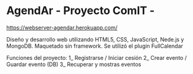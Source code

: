 # AgendAr - Proyecto ComIT -
https://webserver-agendar.herokuapp.com/

Diseño y desarrollo web utilizando HTML5, CSS, JavaScript, Nede.js y MongoDB. Maquetado sin framework. Se utilizó el plugin FullCalendar 

Funciones del proyecto:
1_ Registrarse / Iniciar cesión 
2_ Crear evento / Guardar evento (DB)
3_ Recuperar y mostras eventos
